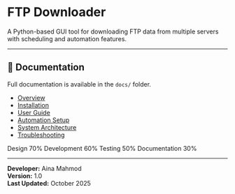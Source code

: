 # FTP Downloader

A Python-based GUI tool for downloading FTP data from multiple servers with scheduling and automation features.

---

## 📖 Documentation
Full documentation is available in the `docs/` folder.

- [Overview](docs/1_Overview.md)
- [Installation](docs/2_Installation.md)
- [User Guide](docs/3_User_Guide.md)
- [Automation Setup](docs/4_Automation_Setup.md)
- [System Architecture](docs/5_System_Architecture.md)
- [Troubleshooting](docs/6_Troubleshooting.md)

Design 70%
Development 60%
Testing 50%
Documentation 30%

---
**Developer:** Aina Mahmod  
**Version:** 1.0  
**Last Updated:** October 2025
